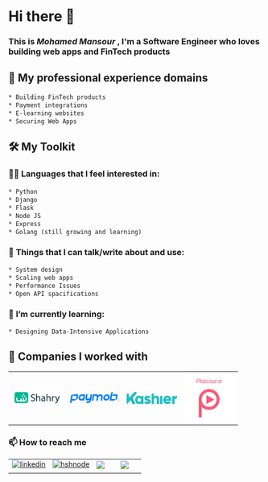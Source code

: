 # Hi there 👋

<!--
**mohamedmansor/mohamedmansor** is a ✨ _special_ ✨ repository because its `README.md` (this file) appears on your GitHub profile.

Here are some ideas to get you started:

- 🔭 I’m currently working on ...
- 🌱 I’m currently learning ...
- 👯 I’m looking to collaborate on ...
- 🤔 I’m looking for help with ...
- 💬 Ask me about ...
- 📫 How to reach me: ...
- 😄 Pronouns: ...
- ⚡ Fun fact: ...
-->

### This is ***Mohamed Mansour*** , I'm a Software Engineer who loves building web apps and FinTech products

## 🔭 My professional experience domains

    * Building FinTech products
    * Payment integrations
    * E-learning websites
    * Securing Web Apps

## 🛠 My Toolkit

### 👨‍💻 **Languages that I feel interested in:**

    * Python
    * Django
    * Flask
    * Node JS
    * Express
    * Golang (still growing and learning)

### 💬 **Things that I can talk/write about and use:**  

    * System design
    * Scaling web apps
    * Performance Issues
    * Open API spacifications

### 🌱 **I’m currently learning:**

    * Designing Data-Intensive Applications

## 🏢 Companies I worked with

<table border=0 cellspacing=0 cellpadding=0 rules=none align="center"  overflow-y="hidden">

<td>
    <a href= "https://shahry.app" target="_blank" rel="noopener noreferrer"><img hight="100" width="100" alt="Shahry" align="center" src="assets/Shahry.png"></a>
</td>
<td>
    <a href= "https://paymob.com/" target="_blank" rel="noopener noreferrer"> <img hight="100" width="100" alt="Paymob" align="center" src="assets/Paymob.png"></a>
</td>
<td>
    <a href= "https://www.kashier.io/" target="_blank" rel="noopener noreferrer"> <img hight="100" width="100" alt="Kashier" align="center" src="assets/Kashier.png"></a>
</td>
<td>
    <a href= "https://platcourse.com/" target="_blank" rel="noopener noreferrer"> <img hight="100" width="100" alt="Kashier" align="center" src="assets/PlatCourse.png"></a>
</td>

</table>


### 📫 How to reach me

<table border=0 cellspacing=0 cellpadding=0 rules=none align="center"  overflow-y="hidden">
<td>
    <a href="https://www.linkedin.com/in/mohamed-mansor" target="_blank">
    <img src=https://img.shields.io/badge/linkedin-%2300acee.svg?color=405DE6&style=for-the-badge&logo=linkedin&logoColor=white alt=linkedin style="margin-bottom: 5px;"/>
</td>
<td>
    <a href="https://mohamedmansour.hashnode.dev" target="_blank">
    <img src=https://img.shields.io/badge/hashnode-%2300acee.svg?color=2962FF&style=for-the-badge&logo=hashnode&logoColor=white alt=hshnode style="margin-bottom: 5px;" />
</td>
<td>
    <a target="_blank" href="https://medium.com/@mohamedmansormemo"><img src="https://img.shields.io/badge/Medium-12100E?style=for-the-badge&logo=medium&logoColor=white"></img></a>
</td>
<td>
    &emsp;
    <a target="_blank" href="mailto:mohamedmansor212@gmail.com">
    <img src="https://img.shields.io/badge/-Gmail-D14836?style=for-the-badge&logo=Gmail&logoColor=white"></img></a>
    &emsp;
</td>
</table>
